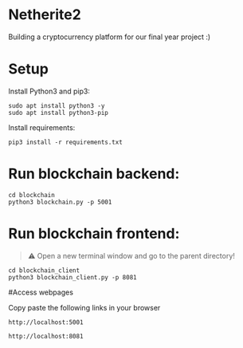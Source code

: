 # Netherite2
Building a cryptocurrency platform for our final year project :)

# Setup<br>
Install Python3 and pip3:<br>
```
sudo apt install python3 -y
sudo apt install python3-pip
```

Install requirements: <br>
```
pip3 install -r requirements.txt
```

# Run blockchain backend:

```
cd blockchain
python3 blockchain.py -p 5001
```

# Run blockchain frontend:
> :warning: Open a new terminal window and go to the parent directory!
```
cd blockchain_client
python3 blockchain_client.py -p 8081
```


#Access webpages

Copy paste the following links in your browser

```
http://localhost:5001
```
```
http://localhost:8081
```
